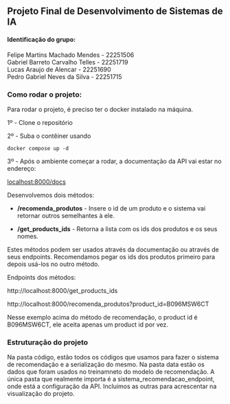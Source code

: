 ## Projeto Final de Desenvolvimento de Sistemas de IA

#### Identificação do grupo:

Felipe Martins Machado Mendes - 22251506  
Gabriel Barreto Carvalho Telles - 22251719  
Lucas Araujo de Alencar - 22251690  
Pedro Gabriel Neves da Silva - 22251715  

### Como rodar o projeto:

Para rodar o projeto, é preciso ter o docker instalado na máquina.

1º - Clone o repositório

2º - Suba o contêiner usando

```
docker compose up -d
```

3º - Após o ambiente começar a rodar, a documentação da API vai estar no endereço:

[localhost:8000/docs](localhost:8000/docs)

Desenvolvemos dois métodos: 

- **/recomenda_produtos** - Insere o id de um produto e o sistema vai retornar outros semelhantes à ele.

- **/get_products_ids** - Retorna a lista com os ids dos produtos e os seus nomes. 

Estes métodos podem ser usados através da documentação ou através de seus endpoints. Recomendamos pegar os ids dos produtos primeiro para depois usá-los no outro método.

Endpoints dos métodos:

http://localhost:8000/get_products_ids

http://localhost:8000/recomenda_produtos?product_id=B096MSW6CT

Nesse exemplo acima do método de recomendação, o product id é B096MSW6CT, ele aceita apenas um product id por vez.

### Estruturação do projeto

Na pasta código, estão todos os códigos que usamos para fazer o sistema de recomendação e a serialização do mesmo. Na pasta data estão os dados que foram usados no treinamneto do modelo de recomendação. A única pasta que realmente importa é a sistema_recomendacao_endpoint, onde está a configuração da API. Incluimos as outras para acrescentar na visualização do projeto.




